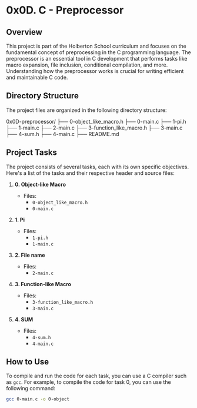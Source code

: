 # 0x0D. C - Preprocessor

## Overview

This project is part of the Holberton School curriculum and focuses on the fundamental concept of preprocessing in the C programming language. The preprocessor is an essential tool in C development that performs tasks like macro expansion, file inclusion, conditional compilation, and more. Understanding how the preprocessor works is crucial for writing efficient and maintainable C code.

## Directory Structure

The project files are organized in the following directory structure:

0x0D-preprocessor/
├── 0-object_like_macro.h
├── 0-main.c
├── 1-pi.h
├── 1-main.c
├── 2-main.c
├── 3-function_like_macro.h
├── 3-main.c
├── 4-sum.h
├── 4-main.c
├── README.md

## Project Tasks

The project consists of several tasks, each with its own specific objectives. Here's a list of the tasks and their respective header and source files:

1. **0. Object-like Macro**
   - Files:
     - `0-object_like_macro.h`
     - `0-main.c`

2. **1. Pi**
   - Files:
     - `1-pi.h`
     - `1-main.c`

3. **2. File name**
   - Files:
     - `2-main.c`

4. **3. Function-like Macro**
   - Files:
     - `3-function_like_macro.h`
     - `3-main.c`

5. **4. SUM**
   - Files:
     - `4-sum.h`
     - `4-main.c`

## How to Use

To compile and run the code for each task, you can use a C compiler such as `gcc`. For example, to compile the code for task 0, you can use the following command:

```bash
gcc 0-main.c -o 0-object

